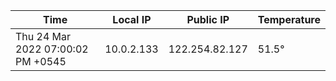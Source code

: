 | Time     | Local IP | Public IP | Temperature |
| ----------- | ----------- | ----------- | ----------- |
| Thu 24 Mar 2022 07:00:02 PM +0545      | 10.0.2.133     | 122.254.82.127  | 51.5° |
